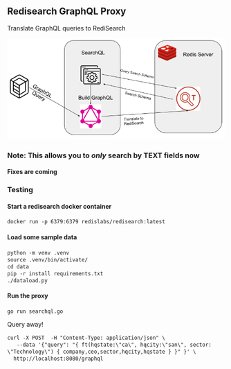 ## Redisearch GraphQL Proxy

Translate GraphQL queries to RediSearch


![img](./docs/RediSearchGraphQL.png)


### Note: This allows you to *only* search by TEXT fields now
#### Fixes are coming

### Testing


#### Start a redisearch docker container

```
docker run -p 6379:6379 redislabs/redisearch:latest
```

#### Load some sample data

```
python -m venv .venv
source .venv/bin/activate/
cd data
pip -r install requirements.txt
./dataload.py
```

#### Run the proxy

```
go run searchql.go
```

Query away!

```
curl -X POST  -H "Content-Type: application/json" \
   --data '{"query": "{ ft(hqstate:\"ca\", hqcity:\"san\", sector: \"Technology\") { company,ceo,sector,hqcity,hqstate } }" }' \
  http://localhost:8080/graphql
```